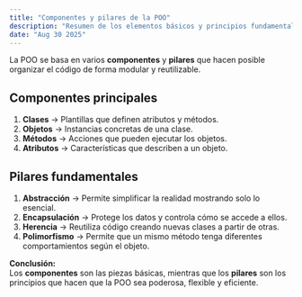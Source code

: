 ```yaml
---
title: "Componentes y pilares de la POO"
description: "Resumen de los elementos básicos y principios fundamentales de la Programación Orientada a Objetos."
date: "Aug 30 2025"
---
```


La POO se basa en varios **componentes** y **pilares** que hacen posible organizar el código de forma modular y reutilizable.  

## Componentes principales
1. **Clases** → Plantillas que definen atributos y métodos.  
2. **Objetos** → Instancias concretas de una clase.  
3. **Métodos** → Acciones que pueden ejecutar los objetos.  
4. **Atributos** → Características que describen a un objeto.  

## Pilares fundamentales
1. **Abstracción** → Permite simplificar la realidad mostrando solo lo esencial.  
2. **Encapsulación** → Protege los datos y controla cómo se accede a ellos.  
3. **Herencia** → Reutiliza código creando nuevas clases a partir de otras.  
4. **Polimorfismo** → Permite que un mismo método tenga diferentes comportamientos según el objeto.  

**Conclusión:**  
Los **componentes** son las piezas básicas, mientras que los **pilares** son los principios que hacen que la POO sea poderosa, flexible y eficiente.  
